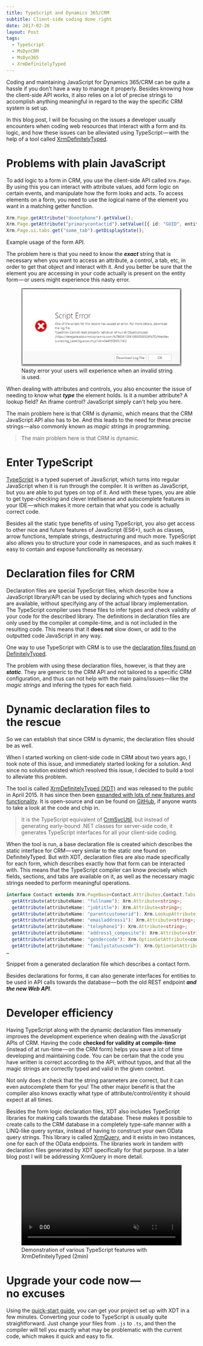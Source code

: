 ```yaml
---
title: TypeScript and Dynamics 365/CRM
subtitle: Client-side coding done right
date: 2017-02-26
layout: Post
tags: 
  - TypeScript
  - MsDynCRM
  - MsDyn365
  - XrmDefinitelyTyped
---
```


Coding and maintaining JavaScript for Dynamics 365/CRM can be quite a hassle if you don’t have a way to manage it properly. 
Besides knowing how the client-side API works, it also relies on a lot of precise strings to accomplish anything meaningful in regard to the way the specific CRM system is set up.

In this blog post, I will be focusing on the issues a developer usually encounters when coding web resources that interact with a form and its logic, 
and how these issues can be alleviated using TypeScript — with the help of a tool called [XrmDefinitelyTyped](https://github.com/delegateas/XrmDefinitelyTyped/wiki).


# Problems with plain JavaScript

To add logic to a form in CRM, you use the client-side API called `Xrm.Page`. By using this you can interact with attribute values, add form logic on certain events, 
and manipulate how the form looks and acts. To access elements on a form, you need to use the logical name of the element you want in a matching getter function.

```typescript
Xrm.Page.getAttribute("donotphone").getValue();
Xrm.Page.getAttribute("primarycontactid").setValue([{ id: "GUID", entityType: "contact" }]);
Xrm.Page.ui.tabs.get("some_tab").getDisplayState();
```
<div class="caption">Example usage of the form API.</div>


The problem here is that you need to know the ***exact*** string that is necessary when you want to access an attribute, a control, a tab, etc, 
in order to get that object and interact with it. 
And you better be sure that the element you are accessing in your code actually is present on the entity form — or users might experience this nasty error.

<figure>
<img src="script-error.png">
<div class="caption">Nasty error your users will experience when an invalid string is used.</div>
</figure>

When dealing with attributes and controls, you also encounter the issue of needing to know what ***type*** the element holds. 
Is it a number attribute? A lookup field? An iframe control? JavaScript simply can't help you here.

The main problem here is that CRM is dynamic, which means that the CRM JavaScript API also has to be. 
And this leads to the need for these precise strings — also commonly known as *magic strings* in programming.

<blockquote class="big-quote">
The main problem here is that CRM is dynamic.
</blockquote>


# Enter TypeScript

[TypeScript](http://www.typescriptlang.org/) is a typed superset of JavaScript, which turns into regular JavaScript when it is run through the compiler. 
It is written as JavaScript, but you are able to put types on top of it. And with these types, you are able to get type-checking and clever intellisense and autocomplete features in your IDE — which makes it more certain that what you code is actually correct code.

Besides all the static type benefits of using TypeScript, you also get access to other nice and future features of JavaScript (ES6+), such as classes, arrow functions, template strings, destructuring and much more. 
TypeScript also allows you to structure your code in namespaces, and as such makes it easy to contain and expose functionality as necessary.


# Declaration files for CRM

Declaration files are special TypeScript files, which describe how a JavaScript library/API can be used by declaring which types and functions are available, without specifying any of the actual library implementation. 
The TypeScript compiler uses these files to infer types and check validity of your code for the described library. 
The definitions in declaration files are only used by the compiler at compile-time, and is not included in the resulting code. This means that it **does not** slow down, or add to the outputted code JavaScript in any way.

One way to use TypeScript with CRM is to use the [declaration files found on DefinitelyTyped](https://github.com/DefinitelyTyped/DefinitelyTyped/tree/master/types/xrm).

The problem with using these declaration files, however, is that they are ***static***. 
They are generic to the CRM API and not tailored to a specific CRM configuration, and thus can not help with the main pains/issues — like the *magic strings* and infering the types for each field.


# Dynamic declaration files to the rescue

So we can establish that since CRM is dynamic, the declaration files should be as well.

When I started working on client-side code in CRM about two years ago, I took note of this issue, and immediately started looking for a solution. 
And since no solution existed which resolved this issue, I decided to build a tool to alleviate this problem.

The tool is called [XrmDefinitelyTyped (XDT)](https://github.com/delegateas/XrmDefinitelyTyped/wiki) and was released to the public in April 2015. 
It has since then been [expanded with lots of new features and functionality](http://delegateas.github.io/Delegate.XrmDefinitelyTyped/release-notes.html). 
It is open-source and can be found on [GitHub](https://github.com/delegateas/XrmDefinitelyTyped), if anyone wants to take a look at the code and chip in.

<blockquote class="quote">
It is the TypeScript equivalent of <a target="_blank" href="https://msdn.microsoft.com/en-us/library/gg327844.aspx">CrmSvcUtil</a>, but instead of generating early-bound .NET classes for server-side code, it generates TypeScript interfaces for all your client-side coding.
</blockquote>

When the tool is run, a base declaration file is created which describes the static interface for CRM — very similar to the static one found on DefinitelyTyped. 
But with XDT, declaration files are also made specifically for each form, which describes exactly how that form can be interacted with. 
This means that the TypeScript compiler can know precisely which fields, sections, and tabs are available on it, as well as the necessary magic strings needed to perform meaningful operations.


```typescript
interface Contact extends Xrm.PageBase<Contact.Attributes,Contact.Tabs,Contact.Controls> {
  getAttribute(attributeName: "fullname"): Xrm.Attribute<string>;
  getAttribute(attributeName: "jobtitle"): Xrm.Attribute<string>;
  getAttribute(attributeName: "parentcustomerid"): Xrm.LookupAttribute;
  getAttribute(attributeName: "emailaddress1"): Xrm.Attribute<string>;
  getAttribute(attributeName: "telephone1"): Xrm.Attribute<string>;
  getAttribute(attributeName: "address1_composite"): Xrm.Attribute<string>;
  getAttribute(attributeName: "gendercode"): Xrm.OptionSetAttribute<contact_gendercode>;
  getAttribute(attributeName: "familystatuscode"): Xrm.OptionSetAttribute<contact_familystatuscode>;
…
```
<div class="caption">
Snippet from a generated declaration file which describes a contact form.
</div>

Besides declarations for forms, it can also generate interfaces for entities to be used in API calls towards the database — both the old REST endpoint ***and the new Web API***.


# Developer efficiency

Having TypeScript along with the dynamic declaration files immensely improves the development experience when dealing with the JavaScript APIs of CRM. 
Having the code **checked for validity at compile-time** (instead of at run-time — on the CRM form) helps you save a lot of time developing and maintaining code. 
You can be certain that the code you have written is correct according to the API, without typos, and that all the magic strings are correctly typed and valid in the given context.

Not only does it check that the string parameters are correct, but it can even autocomplete them for you! 
The other major benefit is that the compiler also knows exactly what type of attribute/control/entity it should expect at all times.

Besides the form logic declaration files, XDT also includes TypeScript libraries for making calls towards the database. 
These makes it possible to create calls to the CRM database in a completely type-safe manner with a LINQ-like query syntax, instead of having to construct your own OData query strings. 
This library is called [XrmQuery](https://github.com/delegateas/XrmDefinitelyTyped/wiki/XrmQuery-Web-API), and it exists in two instances, one for each of the OData endpoints. The libraries work in tandem with declaration files generated by 
XDT specifically for that purpose. In a later blog post I will be addressing XrmQuery in more detail.

<figure>
  <video width="100%" controls="true" muted="true">
    <source src="xdt-demo-x1_25.mp4" type="video/mp4">
    Your browser does not support the video tag.
  </video>
  <figcaption>Demonstration of various TypeScript features with XrmDefinitelyTyped (2min)</figcaption>
</figure>


# Upgrade your code now — no excuses

Using the [quick-start guide](https://github.com/delegateas/XrmDefinitelyTyped/wiki/Getting-started), you can get your project set up with XDT in a few minutes. 
Converting your code to TypeScript is usually quite straightforward. Just change your files from `.js` to `.ts`, and then the compiler will tell you exactly what may be problematic with the current code, which makes it quick and easy to fix.